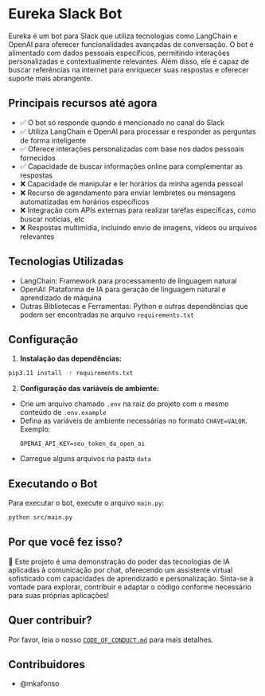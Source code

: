 # Eureka Slack Bot

Eureka é um bot para Slack que utiliza tecnologias como LangChain e OpenAI para oferecer funcionalidades avançadas de conversação. O bot é alimentado com dados pessoais específicos, permitindo interações personalizadas e contextualmente relevantes. Além disso, ele é capaz de buscar referências na internet para enriquecer suas respostas e oferecer suporte mais abrangente.

## Principais recursos até agora

- ✅ O bot só responde quando é mencionado no canal do Slack
- ✅ Utiliza LangChain e OpenAI para processar e responder as perguntas de forma inteligente
- ✅ Oferece interações personalizadas com base nos dados pessoais fornecidos
- ✅ Capacidade de buscar informações online para complementar as respostas
- ❌ Capacidade de manipular e ler horários da minha agenda pessoal
- ❌ Recurso de agendamento para enviar lembretes ou mensagens automatizadas em horários específicos
- ❌ Integração com APIs externas para realizar tarefas específicas, como buscar notícias, etc
- ❌ Respostas multimídia, incluindo envio de imagens, vídeos ou arquivos relevantes

## Tecnologias Utilizadas

- LangChain: Framework para processamento de linguagem natural
- OpenAI: Plataforma de IA para geração de linguagem natural e aprendizado de máquina
- Outras Bibliotecas e Ferramentas: Python e outras dependências que podem ser encontradas no arquivo `requirements.txt`

## Configuração

1. **Instalação das dependências:**

```bash
pip3.11 install -r requirements.txt
```

2. **Configuração das variáveis de ambiente:**

- Crie um arquivo chamado `.env` na raiz do projeto com o mesmo conteúdo de `.env.example`
- Defina as variáveis de ambiente necessárias no formato `CHAVE=VALOR`.
  Exemplo:
  ```
  OPENAI_API_KEY=seu_token_da_open_ai
  ```
- Carregue alguns arquivos na pasta `data`

## Executando o Bot

Para executar o bot, execute o arquivo `main.py`:

```bash
python src/main.py
```

## Por que você fez isso?

🚨 Este projeto é uma demonstração do poder das tecnologias de IA aplicadas à comunicação por chat, oferecendo um assistente virtual sofisticado com capacidades de aprendizado e personalização. Sinta-se à vontade para explorar, contribuir e adaptar o código conforme necessário para suas próprias aplicações!

## Quer contribuir?

Por favor, leia o nosso [`CODE_OF_CONDUCT.md`](CODE_OF_CONDUCT.md) para mais detalhes.

## Contribuidores

- @mkafonso
